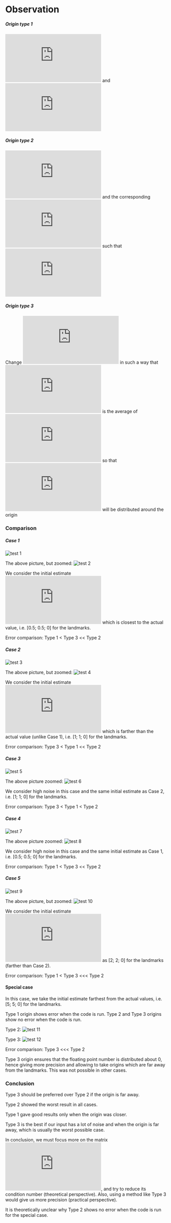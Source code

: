 # Observation

##### Origin type 1
![equation](https://latex.codecogs.com/gif.latex?%5Chat%7BX%7D%280%29%3D%20id) and  ![equation](https://latex.codecogs.com/gif.latex?%5Cxi%5E%5Ccirc%3D%5Chat%7B%5Cxi%7D%280%29)

##### Origin type 2
![equation](https://latex.codecogs.com/gif.latex?%5Cxi%5E%5Ccirc%3D%28I_4%2C%200%29) and the corresponding ![](https://latex.codecogs.com/gif.latex?%5Chat%7BX%7D%280%29) such that ![](https://latex.codecogs.com/gif.latex?%5Cphi%28%5Chat%7BX%7D%280%29%2C%5Cxi%5E%5Ccirc%29%3D%5Chat%7B%5Cxi%7D%280%29)

##### Origin type 3
Change ![](https://latex.codecogs.com/gif.latex?C%5E%5Ccirc) in such a way that ![](https://latex.codecogs.com/gif.latex?x_%7BP%5E%5Ccirc%7D) is the average of ![](https://latex.codecogs.com/gif.latex?p%5E%5Ccirc_i)  so that ![](https://latex.codecogs.com/gif.latex?y_i%5E%5Ccirc) will be distributed around the origin

### Comparison

##### Case 1
![test 1](https://github.com/HiyaGada/SLAM_internship/blob/main/Tests%20%2B%20B/case1.png)

The above picture, but zoomed:
![test 2](https://github.com/HiyaGada/SLAM_internship/blob/main/Tests%20%2B%20B/case1_zoomed.png)


We consider the initial estimate ![](https://latex.codecogs.com/gif.latex?%5Chat%7B%5Cxi%7D%280%29) which is closest to the actual value, i.e. [0.5; 0.5; 0] for the landmarks. 

Error comparison:
Type 1 < Type 3 << Type 2

##### Case 2
![test 3](https://github.com/HiyaGada/SLAM_internship/blob/main/Tests%20%2B%20B/case2.png)

The above picture, but zoomed:
![test 4](https://github.com/HiyaGada/SLAM_internship/blob/main/Tests%20%2B%20B/case2_zoomed.png)


We consider the initial estimate ![](https://latex.codecogs.com/gif.latex?%5Chat%7B%5Cxi%7D%280%29) which is farther than the actual value (unlike Case 1), i.e. [1; 1; 0] for the landmarks.

Error comparison:
Type 3 < Type 1 << Type 2

##### Case 3

![test 5](https://github.com/HiyaGada/SLAM_internship/blob/main/Tests%20%2B%20B/case3.png)

The above picture zoomed:
![test 6](https://github.com/HiyaGada/SLAM_internship/blob/main/Tests%20%2B%20B/case3_zoomed.png)

We consider high noise in this case and the same initial estimate as Case 2, i.e. [1; 1; 0] for the landmarks.

Error comparison:
Type 3 < Type 1 < Type 2

##### Case 4

![test 7](https://github.com/HiyaGada/SLAM_internship/blob/main/Tests%20%2B%20B/case4.png)

The above picture zoomed:
![test 8](https://github.com/HiyaGada/SLAM_internship/blob/main/Tests%20%2B%20B/case4_zoomed.png)

We consider high noise in this case and the same initial estimate as Case 1, i.e. [0.5; 0.5; 0] for the landmarks.

Error comparison:
Type 1 < Type 3 << Type 2

##### Case 5
![test 9](https://github.com/HiyaGada/SLAM_internship/blob/main/Tests%20%2B%20B/case5.png)

The above picture, but zoomed:
![test 10](https://github.com/HiyaGada/SLAM_internship/blob/main/Tests%20%2B%20B/case5_zoomed.png)


We consider the initial estimate ![](https://latex.codecogs.com/gif.latex?%5Chat%7B%5Cxi%7D%280%29)  as [2; 2; 0] for the landmarks (farther than Case 2). 

Error comparison:
Type 1 < Type 3 <<< Type 2

#### Special case

In this case, we take the initial estimate farthest from the actual values, i.e. [5; 5; 0] for the landmarks.

Type 1 origin shows error when the code is run.
Type 2 and Type 3 origins show no error when the code is run. 

Type 2:
![test 11](https://github.com/HiyaGada/SLAM_internship/blob/main/Tests%20%2B%20B/special%20case%20(type%202).png)

Type 3:
![test 12](https://github.com/HiyaGada/SLAM_internship/blob/main/Tests%20%2B%20B/special%20case%20(type%203).png)

Error comparison:
Type 3 <<< Type 2

Type 3 origin ensures that the floating point number is distributed about 0, hence giving more precision and allowing to take origins which are far away from the landmarks. This was not possible in other cases.

### Conclusion

Type 3 should be preferred over Type 2 if the origin is far away.

Type 2 showed the worst result in all cases.

Type 1 gave good results only when the origin was closer. 

Type 3 is the best if our input has a lot of noise and when the origin is far away, which is usually the worst possible case.

In conclusion, we must focus more on the matrix ![](https://latex.codecogs.com/gif.latex?C%5E%5Ccirc), and try to reduce its condition number (theoretical perspective). Also, using a method like Type 3 would give us more precision (practical perspective).  

It is theoretically unclear why Type 2 shows no error when the code is run for the special case.


















